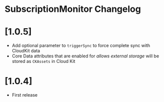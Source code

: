 SubscriptionMonitor Changelog
=============================


# [1.0.5]

 - Add optional parameter to `triggerSync` to force complete sync with CloudKit data
 - Core Data attributes that are enabled for *allows external storage* will be stored as `CKAssets` in Cloud Kit

# [1.0.4]

 - First release

